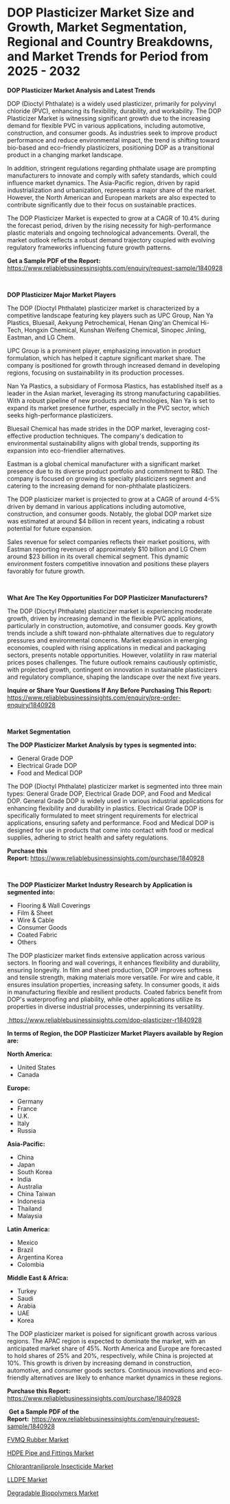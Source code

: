 <p><h1>DOP Plasticizer Market Size and Growth, Market Segmentation, Regional and Country Breakdowns, and Market Trends for Period from 2025 -  2032</h1></p><p><strong>DOP Plasticizer Market Analysis and Latest Trends</strong></p>
<p><p>DOP (Dioctyl Phthalate) is a widely used plasticizer, primarily for polyvinyl chloride (PVC), enhancing its flexibility, durability, and workability. The DOP Plasticizer Market is witnessing significant growth due to the increasing demand for flexible PVC in various applications, including automotive, construction, and consumer goods. As industries seek to improve product performance and reduce environmental impact, the trend is shifting toward bio-based and eco-friendly plasticizers, positioning DOP as a transitional product in a changing market landscape.</p><p>In addition, stringent regulations regarding phthalate usage are prompting manufacturers to innovate and comply with safety standards, which could influence market dynamics. The Asia-Pacific region, driven by rapid industrialization and urbanization, represents a major share of the market. However, the North American and European markets are also expected to contribute significantly due to their focus on sustainable practices.</p><p>The DOP Plasticizer Market is expected to grow at a CAGR of 10.4% during the forecast period, driven by the rising necessity for high-performance plastic materials and ongoing technological advancements. Overall, the market outlook reflects a robust demand trajectory coupled with evolving regulatory frameworks influencing future growth patterns.</p></p>
<p><strong>Get a Sample PDF of the Report:&nbsp;</strong> <a href="https://www.reliablebusinessinsights.com/enquiry/request-sample/1840928?utm_campaign=1873&utm_medium=2&utm_source=Github&utm_content=ia&utm_term=01042025&utm_id=dop-plasticizer">https://www.reliablebusinessinsights.com/enquiry/request-sample/1840928</a></p>
<p>&nbsp;</p>
<p><strong>DOP Plasticizer Major Market Players</strong></p>
<p><p>The DOP (Dioctyl Phthalate) plasticizer market is characterized by a competitive landscape featuring key players such as UPC Group, Nan Ya Plastics, Bluesail, Aekyung Petrochemical, Henan Qing'an Chemical Hi-Tech, Hongxin Chemical, Kunshan Weifeng Chemical, Sinopec Jinling, Eastman, and LG Chem. </p><p>UPC Group is a prominent player, emphasizing innovation in product formulation, which has helped it capture significant market share. The company is positioned for growth through increased demand in developing regions, focusing on sustainability in its production processes.</p><p>Nan Ya Plastics, a subsidiary of Formosa Plastics, has established itself as a leader in the Asian market, leveraging its strong manufacturing capabilities. With a robust pipeline of new products and technologies, Nan Ya is set to expand its market presence further, especially in the PVC sector, which seeks high-performance plasticizers.</p><p>Bluesail Chemical has made strides in the DOP market, leveraging cost-effective production techniques. The company's dedication to environmental sustainability aligns with global trends, supporting its expansion into eco-friendlier alternatives.</p><p>Eastman is a global chemical manufacturer with a significant market presence due to its diverse product portfolio and commitment to R&D. The company is focused on growing its specialty plasticizers segment and catering to the increasing demand for non-phthalate plasticizers.</p><p>The DOP plasticizer market is projected to grow at a CAGR of around 4-5% driven by demand in various applications including automotive, construction, and consumer goods. Notably, the global DOP market size was estimated at around $4 billion in recent years, indicating a robust potential for future expansion. </p><p>Sales revenue for select companies reflects their market positions, with Eastman reporting revenues of approximately $10 billion and LG Chem around $23 billion in its overall chemical segment. This dynamic environment fosters competitive innovation and positions these players favorably for future growth.</p></p>
<p>&nbsp;</p>
<p><strong>What Are The Key Opportunities For DOP Plasticizer Manufacturers?</strong></p>
<p><p>The DOP (Dioctyl Phthalate) plasticizer market is experiencing moderate growth, driven by increasing demand in the flexible PVC applications, particularly in construction, automotive, and consumer goods. Key growth trends include a shift toward non-phthalate alternatives due to regulatory pressures and environmental concerns. Market expansion in emerging economies, coupled with rising applications in medical and packaging sectors, presents notable opportunities. However, volatility in raw material prices poses challenges. The future outlook remains cautiously optimistic, with projected growth, contingent on innovation in sustainable plasticizers and regulatory compliance, shaping the landscape over the next five years.</p></p>
<p><strong>Inquire or Share Your Questions If Any Before Purchasing This Report:</strong> <a href="https://www.reliablebusinessinsights.com/enquiry/pre-order-enquiry/1840928?utm_campaign=1873&utm_medium=2&utm_source=Github&utm_content=ia&utm_term=01042025&utm_id=dop-plasticizer">https://www.reliablebusinessinsights.com/enquiry/pre-order-enquiry/1840928</a></p>
<p>&nbsp;</p>
<p><strong>Market Segmentation</strong></p>
<p><strong>The DOP Plasticizer Market Analysis by types is segmented into:</strong></p>
<p><ul><li>General Grade DOP</li><li>Electrical Grade DOP</li><li>Food and Medical DOP</li></ul></p>
<p><p>The DOP (Dioctyl Phthalate) plasticizer market is segmented into three main types: General Grade DOP, Electrical Grade DOP, and Food and Medical DOP. General Grade DOP is widely used in various industrial applications for enhancing flexibility and durability in plastics. Electrical Grade DOP is specifically formulated to meet stringent requirements for electrical applications, ensuring safety and performance. Food and Medical DOP is designed for use in products that come into contact with food or medical supplies, adhering to strict health and safety regulations.</p></p>
<p><strong>Purchase this Report:&nbsp;</strong><a href="https://www.reliablebusinessinsights.com/purchase/1840928?utm_campaign=1873&utm_medium=2&utm_source=Github&utm_content=ia&utm_term=01042025&utm_id=dop-plasticizer">https://www.reliablebusinessinsights.com/purchase/1840928</a></p>
<p>&nbsp;</p>
<p><strong>The DOP Plasticizer Market Industry Research by Application is segmented into:</strong></p>
<p><ul><li>Flooring & Wall Coverings</li><li>Film & Sheet</li><li>Wire & Cable</li><li>Consumer Goods</li><li>Coated Fabric</li><li>Others</li></ul></p>
<p><p>The DOP plasticizer market finds extensive application across various sectors. In flooring and wall coverings, it enhances flexibility and durability, ensuring longevity. In film and sheet production, DOP improves softness and tensile strength, making materials more versatile. For wire and cable, it ensures insulation properties, increasing safety. In consumer goods, it aids in manufacturing flexible and resilient products. Coated fabrics benefit from DOP's waterproofing and pliability, while other applications utilize its properties in diverse industrial processes, underpinning its versatility.</p></p>
<p><a href="https://www.reliablebusinessinsights.com/dop-plasticizer-r1840928?utm_campaign=1873&utm_medium=2&utm_source=Github&utm_content=ia&utm_term=01042025&utm_id=dop-plasticizer">&nbsp;https://www.reliablebusinessinsights.com/dop-plasticizer-r1840928</a></p>
<p><strong>In terms of Region, the DOP Plasticizer Market Players available by Region are:</strong></p>
<p>
    <p> <strong> North America: </strong>
        <ul>
            <li>United States</li>
            <li>Canada</li>
        </ul>
        </p> 
    <p> <strong> Europe: </strong>
        <ul>
            <li>Germany</li>
            <li>France</li>
            <li>U.K.</li>
            <li>Italy</li>
            <li>Russia</li>
        </ul>
        </p> 
    <p> <strong> Asia-Pacific: </strong>
        <ul>
            <li>China</li>
            <li>Japan</li>
            <li>South Korea</li>
            <li>India</li>
            <li>Australia</li>
            <li>China Taiwan</li>
            <li>Indonesia</li>
            <li>Thailand</li>
            <li>Malaysia</li>
        </ul>
        </p> 
    <p> <strong> Latin America: </strong>
        <ul>
            <li>Mexico</li>
            <li>Brazil</li>
            <li>Argentina Korea</li>
            <li>Colombia</li>
        </ul>
        </p> 
    <p> <strong> Middle East & Africa: </strong>
        <ul>
            <li>Turkey</li>
            <li>Saudi</li>
            <li>Arabia</li>
            <li>UAE</li>
            <li>Korea</li>
        </ul>
    </p>
    </p>
<p><p>The DOP plasticizer market is poised for significant growth across various regions. The APAC region is expected to dominate the market, with an anticipated market share of 45%. North America and Europe are forecasted to hold shares of 25% and 20%, respectively, while China is projected at 10%. This growth is driven by increasing demand in construction, automotive, and consumer goods sectors. Continuous innovations and eco-friendly alternatives are likely to enhance market dynamics in these regions.</p></p>
<p><strong>Purchase this Report: </strong><a href="https://www.reliablebusinessinsights.com/purchase/1840928?utm_campaign=1873&utm_medium=2&utm_source=Github&utm_content=ia&utm_term=01042025&utm_id=dop-plasticizer">https://www.reliablebusinessinsights.com/purchase/1840928</a></p>
<p>&nbsp;<strong>Get a Sample PDF of the Report:&nbsp;&nbsp;</strong><a href="https://www.reliablebusinessinsights.com/enquiry/request-sample/1840928?utm_campaign=1873&utm_medium=2&utm_source=Github&utm_content=ia&utm_term=01042025&utm_id=dop-plasticizer">https://www.reliablebusinessinsights.com/enquiry/request-sample/1840928</a></p>
<p><strong></strong></p>
<p><p><a href="https://github.com/bettysbozer/Market-Research-Report-List-1/blob/main/fvmq-rubber-market.md?utm_campaign=1873&utm_medium=2&utm_source=Github&utm_content=ia&utm_term=01042025&utm_id=dop-plasticizer">FVMQ Rubber Market</a></p><p><a href="https://github.com/achilekirwan/Market-Research-Report-List-1/blob/main/hdpe-pipe-and-fittings-market.md?utm_campaign=1873&utm_medium=2&utm_source=Github&utm_content=ia&utm_term=01042025&utm_id=dop-plasticizer">HDPE Pipe and Fittings Market</a></p><p><a href="https://github.com/yosenadhler/Market-Research-Report-List-1/blob/main/chlorantraniliprole-insecticide-market.md?utm_campaign=1873&utm_medium=2&utm_source=Github&utm_content=ia&utm_term=01042025&utm_id=dop-plasticizer">Chlorantraniliprole Insecticide Market</a></p><p><a href="https://github.com/safurdorthu8/Market-Research-Report-List-1/blob/main/lldpe-market.md?utm_campaign=1873&utm_medium=2&utm_source=Github&utm_content=ia&utm_term=01042025&utm_id=dop-plasticizer">LLDPE Market</a></p><p><a href="https://github.com/roceljiabur/Market-Research-Report-List-1/blob/main/degradable-biopolymers-market.md?utm_campaign=1873&utm_medium=2&utm_source=Github&utm_content=ia&utm_term=01042025&utm_id=dop-plasticizer">Degradable Biopolymers Market</a></p></p>